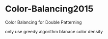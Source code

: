 # Color-Balancing2015

Color Balancing for Double Patterning

only use greedy algorithm blanace color density 
